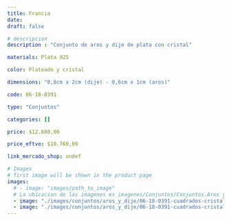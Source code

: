 ```yaml
---
title: Francia
date: 
draft: false

# descripcion
description : "Conjunto de aros y dije de plata con cristal"

materials: Plata 925

color: Plateado y cristal

dimensions: "0,8cm x 2cm (dije) - 0,6cm x 1cm (aros)"

code: 06-18-0391

type: "Conjuntos"

categories: []

price: $12.660,00

price_eftvo: $10.760,00

link_mercado_shop: undef

# Images
# first image will be shown in the product page
images:
  # - image: "images/path_to_image"
  # La ubicacion de las imagenes es imagenes/Conjuntos/Conjuntos.Aros y Dije/06-18-0391-francia
  - image: "./images/conjuntos/aros_y_dije/06-18-0391-cuadrados-cristal_a.JPG"
  - image: "./images/conjuntos/aros_y_dije/06-18-0391-cuadrados-cristal_b.JPG"
---
```

